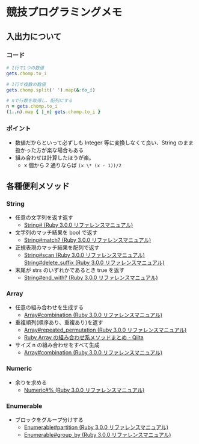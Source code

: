 # 競技プログラミングメモ

## 入出力について

### コード

```rb
# 1行で1つの数値
gets.chomp.to_i

# 1行で複数の数値
gets.chomp.split(' ').map(&:to_i)

# nで行数を取得し、配列にする
n = gets.chomp.to_i
(1..n).map { |_n| gets.chomp.to_i }
```

### ポイント

- 数値だからといって必ずしも Integer 等に変換しなくて良い、String のまま扱かった方が楽な場合もある
- 組み合わせは計算したほうが楽。
  - x 個から 2 通りならば `(x \* (x - 1))/2`

## 各種便利メソッド

### String

- 任意の文字列を返す返す
  - [String# (Ruby 3.0.0 リファレンスマニュアル)](https://docs.ruby-lang.org/ja/latest/method/String/i/=5b=5d.html)
- 文字列のマッチ結果を bool で返す
  - [String#match? (Ruby 3.0.0 リファレンスマニュアル)](https://docs.ruby-lang.org/ja/latest/method/String/i/match=3f.html)
- 正規表現のマッチ結果を配列で返す
  - [String#scan (Ruby 3.0.0 リファレンスマニュアル)](https://docs.ruby-lang.org/ja/latest/method/String/i/scan.html)
    [String#delete_suffix (Ruby 3.0.0 リファレンスマニュアル)](https://docs.ruby-lang.org/ja/latest/method/String/i/delete_suffix.html)
- 末尾が strs のいずれかであるとき true を返す
  - [String#end_with? (Ruby 3.0.0 リファレンスマニュアル)](https://docs.ruby-lang.org/ja/latest/method/String/i/end_with=3f.html)

### Array

- 任意の組み合わせを生成する
  - [Array#combination (Ruby 3.0.0 リファレンスマニュアル)](https://docs.ruby-lang.org/ja/latest/method/Array/i/combination.html)
- 重複順列(順序あり、重複あり)を返す
  - [Array#repeated_permutation (Ruby 3.0.0 リファレンスマニュアル)](https://docs.ruby-lang.org/ja/latest/method/Array/i/repeated_permutation.html)
  - [Ruby Array の組み合わせ系メソッドまとめ - Qiita](https://qiita.com/shshimamo/items/5a458ecc88e7c24d5112)
- サイズ n の組み合わせをすべて生成
  - [Array#combination (Ruby 3.0.0 リファレンスマニュアル)](https://docs.ruby-lang.org/ja/latest/method/Array/i/combination.html)

### Numeric

- 余りを求める
  - [Numeric#% (Ruby 3.0.0 リファレンスマニュアル)](https://docs.ruby-lang.org/ja/latest/method/Numeric/i/=25.html)

### Enumerable

- ブロックをグループ分けする
  - [Enumerable#partition (Ruby 3.0.0 リファレンスマニュアル)](https://docs.ruby-lang.org/ja/latest/method/Enumerable/i/partition.html)
  - [Enumerable#group_by (Ruby 3.0.0 リファレンスマニュアル)](https://docs.ruby-lang.org/ja/latest/method/Enumerable/i/group_by.html)
